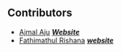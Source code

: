 ## Contributors

- [Ajmal Aju](https://github.com/ajuajmal) [***Website***](https://ajuamal.github.io)
- [Fathimathul Rishana](https://github.com/Rishanasiddique) [***website***](https://rishanasiddique.github.io)
